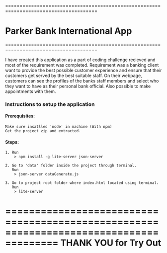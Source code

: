 ======================================================================================
# Parker Bank International App
======================================================================================

I have created this application as a part of coding challenge recieved 
and most of the requirement was completed.
Requirement was a banking client want to provide the best possible customer experience 
and ensure that their customers get served by the best suitable staff.
On their webpage, customers can see the profiles of the banks staff members 
and select who they want to have as their personal bank official.
Also possible to make appointments with them.

### Instructions to setup the application

#### Prerequisites: 
    Make sure insatlled 'node' in machine (With npm)
    Get the project zip and extracted.

#### Steps:
    1. Run 
        > npm install -g lite-server json-server

    2. Go to 'data' folder inside the project through terminal.
       Run
        > json-server dataGenerate.js

    3. Go to project root folder where index.html located using terminal.
       Run
        > lite-server 

=======================================================================================
                    THANK YOU for Try Out
=======================================================================================